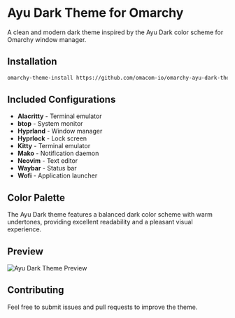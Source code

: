 # Ayu Dark Theme for Omarchy

A clean and modern dark theme inspired by the Ayu Dark color scheme for Omarchy window manager.

## Installation

```bash
omarchy-theme-install https://github.com/omacom-io/omarchy-ayu-dark-theme.git
```

## Included Configurations

- **Alacritty** - Terminal emulator
- **btop** - System monitor
- **Hyprland** - Window manager
- **Hyprlock** - Lock screen
- **Kitty** - Terminal emulator
- **Mako** - Notification daemon
- **Neovim** - Text editor
- **Waybar** - Status bar
- **Wofi** - Application launcher

## Color Palette

The Ayu Dark theme features a balanced dark color scheme with warm undertones, providing excellent readability and a pleasant visual experience.

## Preview

![Ayu Dark Theme Preview](https://github.com/anthonyhab/omarchy-ayu-dark-theme/releases/download/v1.0/screenshot.png)

## Contributing

Feel free to submit issues and pull requests to improve the theme.
